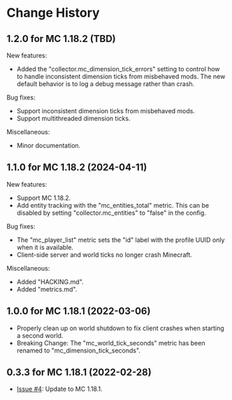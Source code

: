 Change History
==============


1.2.0 for MC 1.18.2 (TBD)
--------------------------------

New features:

- Added the "collector.mc_dimension_tick_errors" setting to control how to handle inconsistent dimension ticks from misbehaved mods. The new default behavior is to log a debug message rather than crash.

Bug fixes:

- Support inconsistent dimension ticks from misbehaved mods.
- Support multithreaded dimension ticks.

Miscellaneous:

- Minor documentation.


1.1.0 for MC 1.18.2 (2024-04-11)
--------------------------------

New features:

- Support MC 1.18.2.
- Add entity tracking with the "mc_entities_total" metric. This can be disabled by setting "collector.mc_entities" to "false" in the config.

Bug fixes:

- The "mc_player_list" metric sets the "id" label with the profile UUID only when it is available.
- Client-side server and world ticks no longer crash Minecraft.

Miscellaneous:

- Added "HACKING.md".
- Added "metrics.md".


1.0.0 for MC 1.18.1 (2022-03-06)
--------------------------------

- Properly clean up on world shutdown to fix client crashes when starting a second world.
- Breaking Change: The "mc_world_tick_seconds" metric has been renamed to "mc_dimension_tick_seconds".


0.3.3 for MC 1.18.1 (2022-02-28)
--------------------------------

- [Issue #4](https://github.com/cpburnz/minecraft-prometheus-exporter/issues/4): Update to MC 1.18.1.
